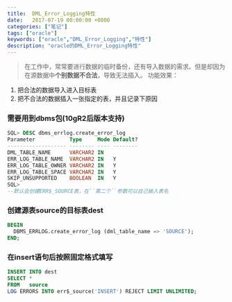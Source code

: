 ```yaml
---
title:  DML_Error_Logging特性
date:   2017-07-19 00:00:00 +0800
categories: ["笔记"]
tags: ["oracle"]
keywords: ["oracle","DML_Error_Logging","特性"]
description: "oracle的DML_Error_Logging特性"
---
```




> 在工作中，常常要进行数据的临时备份，还有导入数据的需求。但是却因为在源数据中**个别数据不合法**，导致无法插入。
功能效果：
1. 把合法的数据导入进入目标表
2. 把不合法的数据插入一张指定的表，并且记录下原因

### 需要用到dbms包(10gR2后版本支持)

```sql
SQL> DESC dbms_errlog.create_error_log
Parameter           Type     Mode Default? 
------------------- -------- ---- -------- 
DML_TABLE_NAME      VARCHAR2 IN            
ERR_LOG_TABLE_NAME  VARCHAR2 IN   Y        
ERR_LOG_TABLE_OWNER VARCHAR2 IN   Y        
ERR_LOG_TABLE_SPACE VARCHAR2 IN   Y        
SKIP_UNSUPPORTED    BOOLEAN  IN   Y        
SQL> 
--默认会创建ERR$_SOURCE表，在``第二个``参数可以自己输入表名 
```

### 创建源表source的目标表dest

```sql
BEGIN
  DBMS_ERRLOG.create_error_log (dml_table_name => 'SOURCE');
END;
```

 
### 在insert语句后按照固定格式填写

```sql
INSERT INTO dest
SELECT *
FROM   source
LOG ERRORS INTO err$_source('INSERT') REJECT LIMIT UNLIMITED;
```







